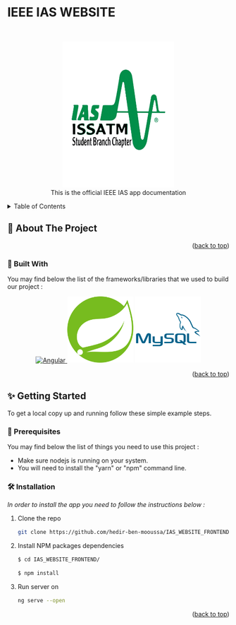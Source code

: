 # IEEE IAS WEBSITE
<div id="top" align="center">
<br/>
  <p align="center">
  <img src="/src/assets/iaslogo.png" alt="logo" width="50%" height="330px" /><br/>
    This is the official IEEE IAS app documentation <br/>
  </p>
 </div>
 <!-- TABLE OF CONTENTS -->
<details>
  <summary>Table of Contents</summary>
  <ol>
    <li>
      <a href="#-about-the-project">About The Project</a>
      <ul>
        <li><a href="#-built-with">Built With</a></li>
      </ul>
    </li>
    <li>
      <a href="#-getting-started">Getting Started</a>
      <ul>
        <li><a href="#-prerequisites">Prerequisites</a></li>
        <li><a href="#-installation">Installation</a></li>
      </ul>
    </li>
    <li><a href="#-contributing">Contributing</a></li>


  </ol>
</details>

## 📃 About The Project



<p align="right">(<a href="#top">back to top</a>)</p>

### 🚀 Built With

 You may find below the list of the frameworks/libraries that we used to build our project :
<br/>
  <div align="center">
 <a href="https://angular.io/" title="Angular">
   <img src="https://github.com/get-icon/geticon/raw/master/icons/angular-icon.svg" alt="Angular" width="150" height="150">
  </a>
   <img src="https://github.com/devicons/devicon/blob/master/icons/spring/spring-original.svg" alt="springboot" width="150" height="150">

 <img src="https://github.com/devicons/devicon/blob/master/icons/mysql/mysql-plain-wordmark.svg" alt="mysql" width="150" height="150">


  </div>
  
<p align="right">(<a href="#top">back to top</a>)</p>



<!-- GETTING STARTED -->
## ✨ Getting Started
To get a local copy up and running follow these simple example steps.

### 🚧 Prerequisites

You may find below the list of things you need to use this project :
* Make sure nodejs is running on your system.
* You will need to install the "yarn" or "npm" command line.

### 🛠 Installation

_In order to install the app you need to follow the instructions below :_

1. Clone the repo
   ```sh
   git clone https://github.com/hedir-ben-mooussa/IAS_WEBSITE_FRONTEND
   ```
2. Install NPM packages dependencies <br/>

   ```sh
   $ cd IAS_WEBSITE_FRONTEND/
   ```

   ```sh
   $ npm install 
   ```
   
3. Run  server on <br/> 
   
   ```sh
   ng serve --open
   ```
 
<p align="right">(<a href="#top">back to top</a>)</p>
